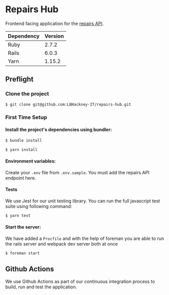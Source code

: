 # Repairs Hub

Frontend facing application for the [repairs API](https://github.com/LBHackney-IT/repairs-api).

| Dependency | Version |
| ---------- | ------- |
| Ruby       | 2.7.2   |
| Rails      | 6.0.3   |
| Yarn       | 1.15.2  |

## Preflight

### Clone the project

```sh
$ git clone git@github.com:LBHackney-IT/repairs-hub.git
```

### First Time Setup

#### Install the project's dependencies using bundler:

```sh
$ bundle install
```

```sh
$ yarn install
```

#### Environment variables:

Create your `.env` file from `.env.sample`. You must add the repairs API endpoint here.

#### Tests

We use Jest for our unit testing library. You can run the full javascript test suite using following command:

```sh
$ yarn test
```

#### Start the server:

We have added a `Procfile` and with the help of foreman you are able to run the rails server and webpack dev server both at once

```sh
$ foreman start
```

## Github Actions

We use Github Actions as part of our continuous integration process to build, run and test the application.
